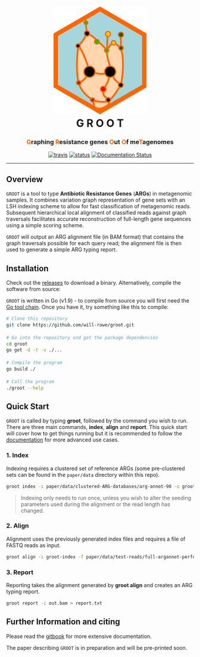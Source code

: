 <dl align="center">
<h1><br><a href=""><img src="paper/img/misc/groot-logo.png" alt="groot" width="250"></a><br>G R O O T</h1>
<h3><a style="color:#FF6600">G</a>raphing <a style="color:#FF6600">R</a>esistance genes <a style="color:#FF6600">O</a>ut <a style="color:#FF6600">O</a>f me<a style="color:#FF6600">T</a>agenomes</h3>
<p>
<a href="https://travis-ci.org/will-rowe/groot"><img src="https://travis-ci.org/will-rowe/groot.svg?branch=master" alt="travis"></a>
<a href=""><img src="https://img.shields.io/badge/stability-stable-green.svg" alt="status"></a>
<a href="https://will-rowe.gitbooks.io/groot"><img src="https://img.shields.io/badge/docs-passing-green.svg" alt="Documentation Status"></a>
</p>
</dl>

***

## Overview

`GROOT` is a tool to type **Antibiotic Resistance Genes** (**ARGs**) in metagenomic samples. It combines variation graph representation of gene sets with an LSH indexing scheme to allow for fast classification of metagenomic reads. Subsequent hierarchical local alignment of classified reads against graph traversals facilitates accurate reconstruction of full-length gene sequences using a simple scoring scheme.

`GROOT` will output an ARG alignment file (in BAM format) that contains the graph traversals possible for each query read; the alignment file is then used to generate a simple ARG typing report.


## Installation

Check out the [releases](https://github.com/will-rowe/groot/releases) to download a binary. Alternatively, compile the software from source:

`GROOT` is written in Go (v1.9) - to compile from source you will first need the [Go tool chain](https://golang.org/doc/install). Once you have it, try something like this to compile:

```bash
# Clone this repository
git clone https://github.com/will-rowe/groot.git

# Go into the repository and get the package dependencies
cd groot
go get -d -t -v ./...

# Compile the program
go build ./

# Call the program
./groot --help
```


## Quick Start

`GROOT` is called by typing **groot**, followed by the command you wish to run. There are three main commands, **index**, **align** and **report**. This quick start will cover how to get things running but it is recommended to follow the [documentation](https://will-rowe.gitbooks.io/groot) for more advanced use cases.

### 1. Index

Indexing requires a clustered set of reference ARGs (some pre-clustered sets can be found in the `paper/data` directory within this repo).

```bash
groot index -i paper/data/clustered-ARG-databases/arg-annot-90 -o groot-index
```

> Indexing only needs to run once, unless you wish to alter the seeding parameters used during the alignment or the read length has changed.

### 2. Align

Alignment uses the previously generated index files and requires a file of FASTQ reads as input.

```bash
groot align -i groot-index -f paper/data/test-reads/full-argannot-perfect-reads-small.fq.gz > out.bam
```

### 3. Report

Reporting takes the alignment generated by **groot align** and creates an ARG typing report.

```bash
groot report -i out.bam > report.txt
```


## Further Information and citing

Please read the [gitbook](https://will-rowe.gitbooks.io/groot/) for more extensive documentation.

The paper describing `GROOT` is in preparation and will be pre-printed soon.
